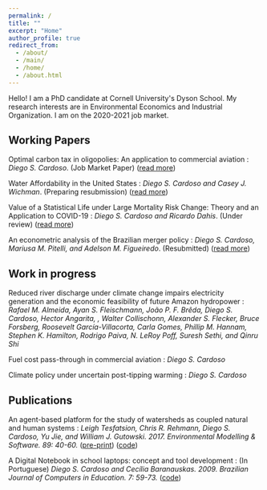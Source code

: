 ```yaml
---
permalink: /
title: ""
excerpt: "Home"
author_profile: true
redirect_from: 
  - /about/
  - /main/  
  - /home/  
  - /about.html
---
```


Hello! I am a PhD candidate at Cornell University's Dyson School. My research interests are in Environmental Economics and Industrial Organization. I am on the 2020-2021 job market.


## Working Papers

Optimal carbon tax in oligopolies: An application to commercial aviation
:   _Diego S. Cardoso_. (Job Market Paper) ([read more](https://www.diegoscardoso.com/research/optimal_carbon_tax_in_oligopolies))

Water Affordability in the United States
:   _Diego S. Cardoso and Casey J. Wichman_. (Preparing resubmission) ([read more](https://www.diegoscardoso.com/research/water_affordability_US))

Value of a Statistical Life under Large Mortality Risk Change: Theory and an Application to COVID-19
:   _Diego S. Cardoso and Ricardo Dahis_. (Under review) ([read more](https://www.diegoscardoso.com/research/vsl_large_risk))

An econometric analysis of the Brazilian merger policy
:   _Diego S. Cardoso, Mariusa M. Pitelli, and Adelson M. Figueiredo_. (Resubmitted) ([read more](https://www.diegoscardoso.com/research/brazil_merger_policy))

## Work in progress

Reduced river discharge under climate change impairs electricity generation and the economic feasibility of future Amazon hydropower
:   _Rafael M. Almeida, Ayan S. Fleischmann, João P. F. Brêda, Diego S. Cardoso, Hector Angarita, , Walter Collischonn, Alexander S. Flecker, Bruce Forsberg, Roosevelt García-Villacorta, Carla Gomes, Phillip M. Hannam, Stephen K. Hamilton, Rodrigo Paiva, N. LeRoy Poff, Suresh Sethi, and Qinru Shi_

Fuel cost pass-through in commercial aviation
:   _Diego S. Cardoso_

Climate policy under uncertain post-tipping warming
:   _Diego S. Cardoso_


## Publications

An agent-based platform for the study of watersheds as coupled natural and human systems
:   _Leigh Tesfatsion, Chris R. Rehmann, Diego S. Cardoso, Yu Jie, and William J. Gutowski. 2017. Environmental Modelling & Software. 89: 40-60._ ([pre-print](http://dscardoso.github.io/files/papers/WACCShedPlatform.Preprint.pdf)) ([code](https://bitbucket.org/waccproject/waccshedsoftwareplatform/overview))
 
A Digital Notebook in school laptops: concept and tool development
:   (In Portuguese) _Diego S. Cardoso and Cecília Baranauskas. 2009. Brazilian Journal of Computers in Education. 7: 59-73._ ([code](https://code.google.com/archive/p/cadernodigital))

